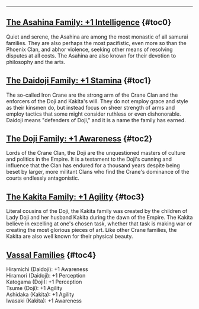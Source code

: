 ---
## <span><span style="text-decoration: underline;">The Asahina Family: +1 Intelligence</span></span> {#toc0}

Quiet and serene, the Asahina are among the most monastic of all samurai families. They are also perhaps the most pacifistic, even more so than the Phoenix Clan, and abhor violence, seeking other means of resolving disputes at all costs. The Asahina are also known for their devotion to philosophy and the arts.

## <span><span style="text-decoration: underline;">The Daidoji Family: +1 Stamina</span></span> {#toc1}

The so-called Iron Crane are the strong arm of the Crane Clan and the enforcers of the Doji and Kakita's will. They do not employ grace and style as their kinsmen do, but instead focus on sheer strength of arms and employ tactics that some might consider ruthless or even dishonorable. Daidoji means &quot;defenders of Doji,&quot; and it is a name the family has earned.

## <span><span style="text-decoration: underline;">The Doji Family: +1 Awareness</span></span> {#toc2}

Lords of the Crane Clan, the Doji are the unquestioned masters of culture and politics in the Empire. It is a testament to the Doji's cunning and influence that the Clan has endured for a thousand years despite being beset by larger, more militant Clans who find the Crane's dominance of the courts endlessly antagonistic.

## <span><span style="text-decoration: underline;">The Kakita Family: +1 Agility</span></span> {#toc3}

Literal cousins of the Doji, the Kakita family was created by the children of Lady Doji and her husband Kakita during the dawn of the Empire. The Kakita believe in excelling at one's chosen task, whether that task is making war or creating the most glorious pieces of art. Like other Crane families, the Kakita are also well known for their physical beauty.

## <span><span style="text-decoration: underline;">Vassal Families</span></span> {#toc4}

Hiramichi (Daidoji): +1 Awareness<br>
Hiramori (Daidoji): +1 Perception<br>
Katogama (Doji): +1 Perception<br>
Tsume (Doji): +1 Agility<br>
Ashidaka (Kakita): +1 Agility<br>
Iwasaki (Kakita): +1 Awareness

